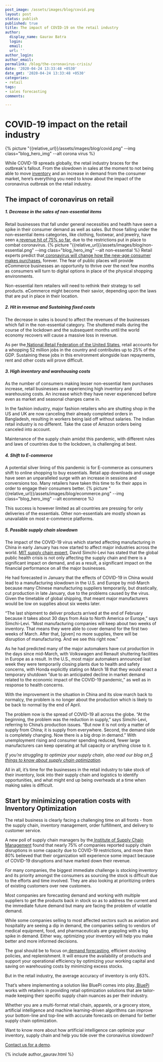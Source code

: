 ```yaml
---
post_image: /assets/images/blog/covid.png
layout: post
status: publish
published: true
title: The impact of COVID-19 on the retail industry
author:
  display_name: Gaurav Batra
  login: 
  email: 
  url: ''
author_login: 
author_email: 
permalink: /blog/the-coronavirus-crisis/
date: '2020-04-24 13:33:48 +0530'
date_gmt: '2020-04-24 13:33:48 +0530'
categories:
- retail
tags:
- sales forecasting
comments:

---
```

# COVID-19 impact on the retail industry
{% picture "{{relative_url}}/assets/images/blog/covid.png" --img class="blog_hero_img" --alt corona virus %}

While COVID-19 spreads globally, the retail industry braces for the outbreak's fallout. From the slowdown in sales at the moment to not being able to move [inventory](https://www.bluepiit.com/blog/product-recommendations-using-HRNN/) and an increase in demand from the consumer market, here’s everything you need to know about the impact of the coronavirus outbreak on the retail industry. 
## **The impact of coronavirus on retail**

##### **1. Decrease in the sales of non-essential items**

Retail businesses that fall under general necessities and health have seen a spike in their consumer demand as well as sales. But those falling under the non-essential items categories, like clothing, footwear, and jewelry, have seen a[ revenue hit of 75% so far](https://retail.economictimes.indiatimes.com/tag/retailers), due to the restrictions put in place to combat coronavirus.
{% picture "{{relative_url}}/assets/images/blog/non-essential.png" --img class="blog_hero_img" --alt non-essential %} 
Retail experts predict that[ coronavirus will change how the new-age consumer makes purchases](https://www.forbes.com/sites/shelleykohan/2020/03/06/a-change-in-consumer-behavior-from-coronavirus-fears-may-drive-us-e-commerce-sales-beyond-projections-of-12-of-total-retail-sales-in-2020/#57717c5c7f54), forever. The fear of public places will provide eCommerce businesses an opportunity to thrive over the next few months as consumers will turn to digital options in place of the physical shopping environments.

Non-essential item retailers will need to rethink their strategy to sell products. eCommerce might become their savior, depending upon the laws that are put in place in their location.

##### **2. Hit in revenue and Sustaining fixed costs**

The decrease in sales is bound to affect the revenues of the businesses which fall in the non-essential category. The shuttered malls during the course of the lockdown and the subsequent months until the world economy recovers will cause a massive loss in revenue.

As per the[ National Retail Federation of the United States](https://www.uschamber.com/co/good-company/launch-pad/coronavirus-effects-on-major-industries), retail accounts for a whopping 52 million jobs in the country and contributes up to 25% of the GDP. Sustaining these jobs in this environment alongside loan repayments, rent and other costs will prove difficult.

##### **3. High inventory and warehousing costs**

As the number of consumers making lesser non-essential item purchases increase, retail businesses are experiencing high inventory and warehousing costs. An increase which they have never experienced before even as market and seasonal changes came in.

In the fashion industry, major fashion retailers who are shutting shop in the US and UK are now canceling their already completed orders in Bangladesh, resulting in workers being laid off without salaries. The Indian retail industry is no different. Take the case of Amazon orders being canceled into account.

Maintenance of the supply chain amidst this pandemic, with different rules and laws of countries due to the lockdown, is challenging at best.

##### **4. Shift to E-commerce**

A potential silver lining of this pandemic is for E-commerce as consumers shift to online shopping to buy essentials. Retail app downloads and usage have seen an unparalleled surge with an increase in sessions and conversions too. Many retailers have taken this time to fix their apps in order to engage their consumers better.
{% picture "{{relative_url}}/assets/images/blog/ecommerce.png" --img class="blog_hero_img" --alt ecommerce %} 

This success is however limited as all countries are pressing for only deliveries of the essentials. Other non-essentials are mostly shown as unavailable on most e-commerce platforms.

##### **5. Possible supply chain slowdown**

The impact of the COVID-19 virus which started affecting manufacturing in China in early January has now started to affect major industries across the world. [ MIT supply chain expert](http://news.mit.edu/2020/simchi-levi-supply-chain-covid-19-0325), David Simchi-Levi has stated that the global public health crisis is not only affecting the supply chain and there is a significant impact on demand, and as a result, a significant impact on the financial performance on all the major businesses.

 
He had forecasted in January that the effects of COVID-19 in China would lead to a manufacturing slowdown in the U.S. and Europe by mid-March because many Chinese manufacturing suppliers temporarily, but drastically, cut production in late January, due to the problems caused by the virus. Given the timetable of global shipping, that meant major manufacturers would be low on supplies about six weeks later.

“The last shipment to deliver products arrived at the end of February because it takes about 30 days from Asia to North America or Europe,” says Simchi-Levi. “Most manufacturing companies will keep about two weeks of inventory. That means they were able to cover demand for the first two weeks of March. After that, [given] no more supplies, there will be disruption of manufacturing. And we see this right now.”

As he had predicted many of the major automakers have cut production in the days since mid-March, with Volkswagen and Renault shuttering facilities in Europe as a result. In the U.S., most major automakers announced last week they were temporarily closing plants due to health and safety concerns, with Honda explicitly stating on March 18 that they would enact a temporary shutdown “due to an anticipated decline in market demand related to the economic impact of the COVID-19 pandemic,” as well as in response to health concerns.

With the improvement in the situation in China and its slow march back to normalcy, the problem is no longer about the production which is likely to be back to normal by the end of April.

The problem now is the spread of COVID-19 all across the globe. “At the beginning, the problem was the reduction in supply,” says Simchi-Levi, referring to China’s production issues. “But now it is not only a matter of supply from China; it is supply from everywhere. Second, the demand side is completely changing. Now there is a big drop in demand.” With unemployment rising and consumer spending reduced, fewer large manufacturers can keep operating at full capacity or anything close to it.

_If you’re struggling to optimize your supply chain, also read our blog on[ 5 things to know about supply chain optimization](https://www.bluepiit.com/blog/things-to-know-about-ai-in-supply-chain-optimization/)._

All in all, it’s time for the businesses in the retail industry to take stock of their inventory, look into their supply chain and logistics to identify opportunities, and what might end up being overheads at a time when making sales is difficult.


## **Start by minimizing operation costs with Inventory Optimization**

 The retail business is clearly facing a challenging time on all fronts - from the supply chain, inventory management, order fulfillment, and delivery to customer service.

A new poll of supply chain managers by the[ Institute of Supply Chain Management](https://www.digitalcommerce360.com/2020/03/16/coronavirus-effect-b2b-sellers-scramble-for-inventory/) found that nearly 75% of companies reported supply chain disruptions in some capacity due to COVID-19 restrictions, and more than 80% believed that their organization will experience some impact because of COVID-19 disruptions and have marked down their revenue.

For many companies, the biggest immediate challenge is stocking inventory and its priority amongst the consumers as sourcing the stock is difficult due to the efforts and time involved. They are also looking at prioritizing orders of existing customers over new customers.

Most companies are forecasting demand and working with multiple suppliers to get the products back in stock so as to address the current and the immediate future demand but many are facing the problem of volatile demand.

While some companies selling to most affected sectors such as aviation and hospitality are seeing a dip in demand, the companies selling to vendors of medical equipment, food, and pharmaceuticals are grappling with a big spike in demand. Either way, optimizing your inventory will help you make better and more informed decisions.

The goal should be to focus on[ demand forecasting](https://www.bluepiit.com/retail/supply-chain-optimization), efficient stocking policies, and replenishment. It will ensure the availability of products and support your operational efficiency by optimizing your working capital and saving on warehousing costs by minimizing excess stocks.

But in the retail industry, the average accuracy of inventory is only 63%.

That’s where implementing a solution like BluePi comes into play.[ BluePi](https://www.bluepiit.com/) works with retailers in providing retail optimization solutions that are tailor-made keeping their specific supply chain nuances as per their industry.

Whether you are a multi-format retail chain, apparels, or a grocery store, artificial intelligence and machine learning-driven algorithms can improve your bottom-line and top-line with accurate forecasts on demand for better supply chain optimization.

Want to know more about how artificial intelligence can optimize your inventory, supply chain and help you tide over the coronavirus slowdown?

[Contact us for a demo](https://www.bluepiit.com/contact-us).

{% include author_gaurav.html %}